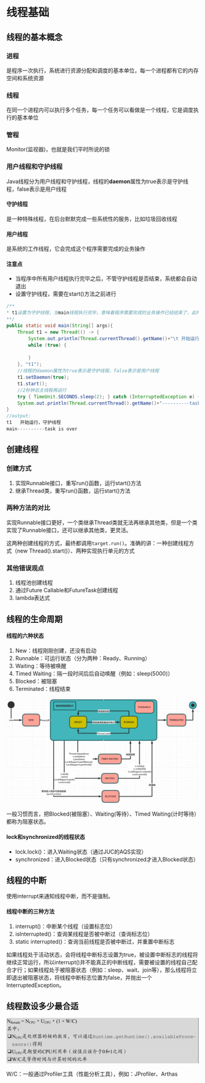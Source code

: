# 线程基础

## 线程的基本概念

### 进程

是程序一次执行，系统进行资源分配和调度的基本单位，每一个进程都有它的内存空间和系统资源

### 线程

在同一个进程内可以执行多个任务，每一个任务可以看做是一个线程，它是调度执行的基本单位

### 管程

Monitor(监视器)，也就是我们平时所说的锁

### 用户线程和守护线程

Java线程分为用户线程和守护线程，线程的**daemon**属性为true表示是守护线程，false表示是用户线程

#### 守护线程

是一种特殊线程，在后台默默完成一些系统性的服务，比如垃圾回收线程

#### 用户线程

是系统的工作线程，它会完成这个程序需要完成的业务操作

#### 注意点

- 当程序中所有用户线程执行完毕之后，不管守护线程是否结束，系统都会自动退出
- 设置守护线程，需要在start()方法之前进行

```java
/**
* t1设置为守护线程，当main线程执行完毕，意味着程序需要完成的业务操作已经结束了，此时虽然守护线程t1还未执行结束，但是系统也自动退出了。所以当系统只剩下守护进程的时候，java虚拟机会自动退出。
**/
public static void main(String[] args){
    Thread t1 = new Thread(() -> {
        System.out.println(Thread.currentThread().getName()+"\t 开始运行，"+(Thread.currentThread().isDaemon() ? "守护线程":"用户线程"));
        while (true) {

        }
    }, "t1");
    //线程的daemon属性为true表示是守护线程，false表示是用户线程
    t1.setDaemon(true);
    t1.start();
    //2秒钟后主线程再运行
    try { TimeUnit.SECONDS.sleep(2); } catch (InterruptedException e) { e.printStackTrace(); }
    System.out.println(Thread.currentThread().getName()+"----------task is over");
}
//output:
t1	 开始运行，守护线程
main----------task is over
```

## 创建线程

### 创建方式

1. 实现Runnable接口，重写run()函数，运行start()方法
2. 继承Thread类，重写run()函数，运行start()方法

### 两种方法的对比

实现Runnable接口更好，一个类继承Thread类就无法再继承其他类，但是一个类实现了Runnable接口，还可以继承其他类，更灵活。

这两种创建线程的方式，最终都调用`target.run()`。准确的讲：一种创建线程方式（new Thread().start()）、两种实现执行单元的方式

### 其他错误观点

1. 线程池创建线程
2. 通过Future Callable和FutureTask创建线程
3. lambda表达式

## 线程的生命周期

#### 线程的六种状态

1. New：线程刚刚创建，还没有启动
2. Runnable：可运行状态（分为两种：Ready、Running）
3. Waiting：等待被唤醒
4. Timed Waiting：隔一段时间后后自动唤醒（例如：sleep(5000)）
5. Blocked：被阻塞
6. Terminated：线程结束

![image-20241020211554263](assets/image-20241020211554263.png)

一般习惯而言，把Blocked(被阻塞）、Waiting(等待）、Timed Waiting(计时等待）都称为阻塞状态。

#### lock和synchronized的线程状态

- lock.lock()：进入Waiting状态（通过JUC的AQS实现）
- synchronized：进入Blocked状态（只有synchronized才进入Blocked状态）

## 线程的中断

使用interrupt来通知线程中断，而不是强制。

#### 线程中断的三种方法

1. interrupt()：中断某个线程（设置标志位）
2. isInterrupted()：查询某线程是否被中断过（查询标志位）
3. static interrupted()：查询当前线程是否被中断过，并重置中断标志

如果线程处于活动状态，会将线程中断标志设置为true，被设置中断标志的线程将继续正常运行，所以interrupt()并不能真正的中断线程，需要被设置的线程自己配合才行；如果线程处于被阻塞状态（例如：sleep、wait、join等），那么线程将立即退出被阻塞状态，将线程中断标志位置为false，并抛出一个InterruptedException。

## 线程数设多少最合适

![image-20241020204040623](assets/image-20241020204040623.png)

W/C：一般通过Profiler工具（性能分析工具），例如：JProfiler、Arthas







